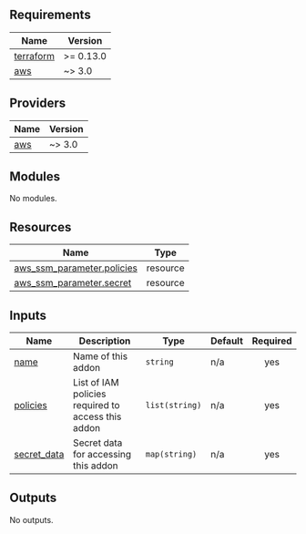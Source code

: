 <!-- BEGIN_TF_DOCS -->
## Requirements

| Name | Version |
|------|---------|
| <a name="requirement_terraform"></a> [terraform](#requirement\_terraform) | >= 0.13.0 |
| <a name="requirement_aws"></a> [aws](#requirement\_aws) | ~> 3.0 |

## Providers

| Name | Version |
|------|---------|
| <a name="provider_aws"></a> [aws](#provider\_aws) | ~> 3.0 |

## Modules

No modules.

## Resources

| Name | Type |
|------|------|
| [aws_ssm_parameter.policies](https://registry.terraform.io/providers/hashicorp/aws/latest/docs/resources/ssm_parameter) | resource |
| [aws_ssm_parameter.secret](https://registry.terraform.io/providers/hashicorp/aws/latest/docs/resources/ssm_parameter) | resource |

## Inputs

| Name | Description | Type | Default | Required |
|------|-------------|------|---------|:--------:|
| <a name="input_name"></a> [name](#input\_name) | Name of this addon | `string` | n/a | yes |
| <a name="input_policies"></a> [policies](#input\_policies) | List of IAM policies required to access this addon | `list(string)` | n/a | yes |
| <a name="input_secret_data"></a> [secret\_data](#input\_secret\_data) | Secret data for accessing this addon | `map(string)` | n/a | yes |

## Outputs

No outputs.
<!-- END_TF_DOCS -->